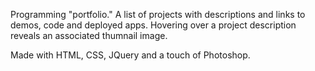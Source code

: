 Programming "portfolio." A list of projects with descriptions and links to demos, code and deployed apps. Hovering over a project description reveals an associated thumnail image.

Made with HTML, CSS, JQuery and a touch of Photoshop.